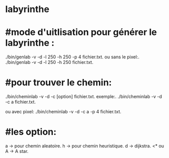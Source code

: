 # labyrinthe


#mode d'uitlisation
pour générer le labyrinthe : 
=============================
./bin/genlab -v -d -l 250 -h 250 -p 4 fichier.txt.
ou sans le pixel:.
./bin/genlab -v -d -l 250 -h 250 fichier.txt.


#pour trouver le chemin:
=========================

./bin/cheminlab -v -d -c [option] fichier.txt.
 exemple:.
./bin/cheminlab -v -d -c a fichier.txt.

ou avec pixel:
./bin/cheminlab -v -d -c a -p 4 fichier.txt.

#les option:
============
a -> pour chemin aleatoire.
h -> pour chemin heuristique.
d -> dijkstra.
<* ou A -> A star.
